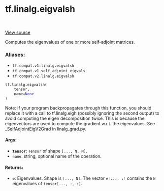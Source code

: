 <div itemscope itemtype="http://developers.google.com/ReferenceObject">
<meta itemprop="name" content="tf.linalg.eigvalsh" />
<meta itemprop="path" content="Stable" />
</div>

# tf.linalg.eigvalsh

<!-- Insert buttons -->

<table class="tfo-notebook-buttons tfo-api" align="left">
</table>

<a target="_blank" href="/code/stable/tensorflow/python/ops/linalg_ops.py">View source</a>



<!-- Start diff -->
Computes the eigenvalues of one or more self-adjoint matrices.

### Aliases:

* `tf.compat.v1.linalg.eigvalsh`
* `tf.compat.v1.self_adjoint_eigvals`
* `tf.compat.v2.linalg.eigvalsh`


``` python
tf.linalg.eigvalsh(
    tensor,
    name=None
)
```



<!-- Placeholder for "Used in" -->

Note: If your program backpropagates through this function, you should replace
it with a call to tf.linalg.eigh (possibly ignoring the second output) to
avoid computing the eigen decomposition twice. This is because the
eigenvectors are used to compute the gradient w.r.t. the eigenvalues. See
_SelfAdjointEigV2Grad in linalg_grad.py.

#### Args:


* <b>`tensor`</b>: `Tensor` of shape `[..., N, N]`.
* <b>`name`</b>: string, optional name of the operation.


#### Returns:


* <b>`e`</b>: Eigenvalues. Shape is `[..., N]`. The vector `e[..., :]` contains the `N`
  eigenvalues of `tensor[..., :, :]`.